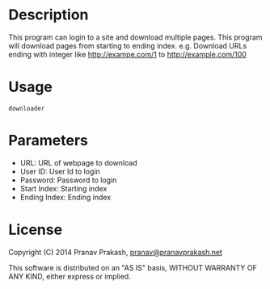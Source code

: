 # Description
This program can login to a site and download multiple pages. This program will download pages from starting to ending index. e.g. Download URLs ending with integer like http://exampe.com/1 to http://example.com/100
# Usage
```
downloader
```
# Parameters
 * URL: URL of webpage to download
 * User ID: User Id to login
 * Password: Password to login
 * Start Index: Starting index
 * Ending Index: Ending index

# License
Copyright (C) 2014 Pranav Prakash, <pranav@pranavprakash.net>

This software is distributed on an "AS IS" basis, WITHOUT WARRANTY OF ANY KIND, either express or implied.
